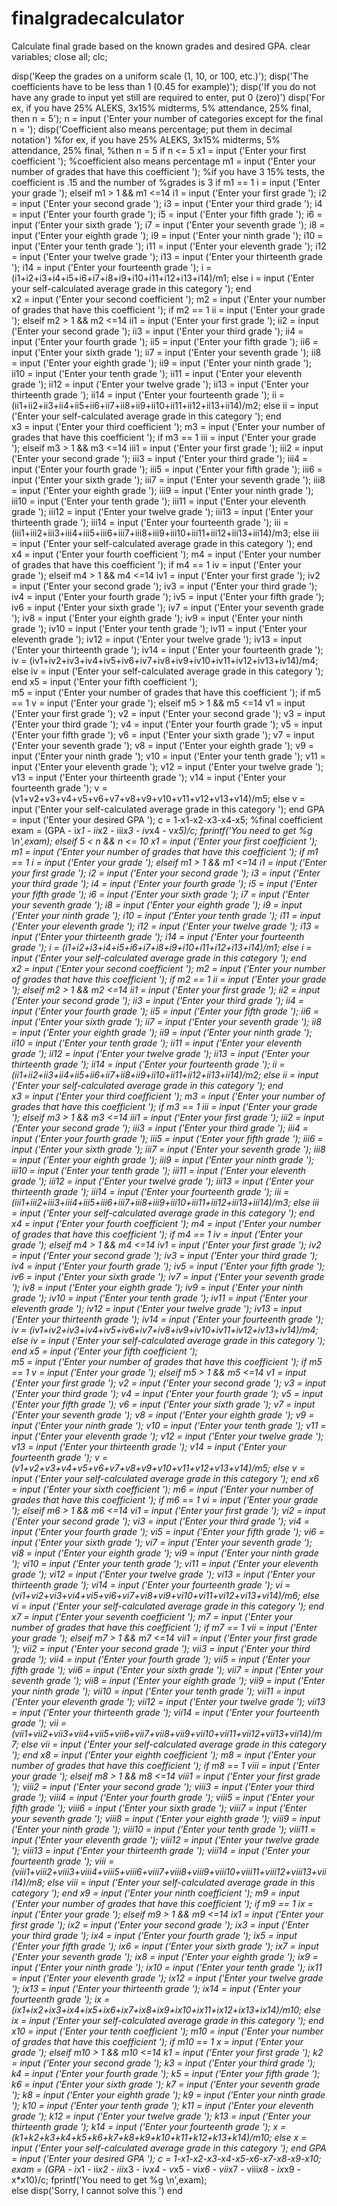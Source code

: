 # finalgradecalculator
Calculate final grade based on the known grades and desired GPA.
clear variables;
close all;
clc;

disp('Keep the grades on a uniform scale (1, 10, or 100, etc.)');
disp('The coefficients have to be less than 1 (0.45 for example)');
disp('If you do not have any grade to input yet still are required to enter, put 0 (zero)')
disp('For ex, if you have 25% ALEKS, 3x15% midterms, 5% attendance, 25% final, then n = 5');
n = input ('Enter your number of categories except for the final n = ');
disp('Coefficient also means percentage; put them in decimal notation')
%for ex, if you have 25% ALEKS, 3x15% midterms, 5% attendance, 25% final,
%then n = 5
    if n <= 5
        x1 = input ('Enter your first coefficient ');
        %coefficient also means percentage
        m1 = input ('Enter your number of grades that have this coefficient ');
        %if you have 3 15% tests, the coefficient is .15 and the number of
        %grades is 3
             if m1 == 1
                 i = input ('Enter your grade ');
             elseif m1 > 1 && m1 <=14
                 i1 = input ('Enter your first grade ');
                 i2 = input ('Enter your second grade ');
                 i3 = input ('Enter your third grade ');
                 i4 = input ('Enter your fourth grade ');
                 i5 = input ('Enter your fifth grade ');
                 i6 = input ('Enter your sixth grade ');
                 i7 = input ('Enter your seventh grade ');
                 i8 = input ('Enter your eighth grade ');
                 i9 = input ('Enter your ninth grade ');
                 i10 = input ('Enter your tenth grade ');
                 i11 = input ('Enter your eleventh grade ');
                 i12 = input ('Enter your twelve grade ');
                 i13 = input ('Enter your thirteenth grade ');
                 i14 = input ('Enter your fourteenth grade ');
                 i = (i1+i2+i3+i4+i5+i6+i7+i8+i9+i10+i11+i12+i13+i14)/m1;
             else 
                 i = input ('Enter your self-calculated average grade in this category ');
             end  
        x2 = input ('Enter your second coefficient ');
        m2 = input ('Enter your number of grades that have this coefficient ');
             if m2 == 1
                 ii = input ('Enter your grade ');
             elseif m2 > 1 && m2 <=14
                 ii1 = input ('Enter your first grade ');
                 ii2 = input ('Enter your second grade ');
                 ii3 = input ('Enter your third grade ');
                 ii4 = input ('Enter your fourth grade ');
                 ii5 = input ('Enter your fifth grade ');
                 ii6 = input ('Enter your sixth grade ');
                 ii7 = input ('Enter your seventh grade ');
                 ii8 = input ('Enter your eighth grade ');
                 ii9 = input ('Enter your ninth grade ');
                 ii10 = input ('Enter your tenth grade ');
                 ii11 = input ('Enter your eleventh grade ');
                 ii12 = input ('Enter your twelve grade ');
                 ii13 = input ('Enter your thirteenth grade ');
                 ii14 = input ('Enter your fourteenth grade ');
                 ii = (ii1+ii2+ii3+ii4+ii5+ii6+ii7+ii8+ii9+ii10+ii11+ii12+ii13+ii14)/m2;
             else 
                 ii = input ('Enter your self-calculated average grade in this category ');
             end  
        x3 = input ('Enter your third coefficient ');
        m3 = input ('Enter your number of grades that have this coefficient ');
             if m3 == 1
                 iii = input ('Enter your grade ');
             elseif m3 > 1 && m3 <=14
                 iii1 = input ('Enter your first grade ');
                 iii2 = input ('Enter your second grade ');
                 iii3 = input ('Enter your third grade ');
                 iii4 = input ('Enter your fourth grade ');
                 iii5 = input ('Enter your fifth grade ');
                 iii6 = input ('Enter your sixth grade ');
                 iii7 = input ('Enter your seventh grade ');
                 iii8 = input ('Enter your eighth grade ');
                 iii9 = input ('Enter your ninth grade ');
                 iii10 = input ('Enter your tenth grade ');
                 iii11 = input ('Enter your eleventh grade ');
                 iii12 = input ('Enter your twelve grade ');
                 iii13 = input ('Enter your thirteenth grade ');
                 iii14 = input ('Enter your fourteenth grade ');
                 iii = (iii1+iii2+iii3+iii4+iii5+iii6+iii7+iii8+iii9+iii10+iii11+iii12+iii13+iii14)/m3;
             else 
                 iii = input ('Enter your self-calculated average grade in this category ');
             end  
        x4 = input ('Enter your fourth coefficient ');
        m4 = input ('Enter your number of grades that have this coefficient ');
             if m4 == 1
                 iv = input ('Enter your grade ');
             elseif m4 > 1 && m4 <=14
                 iv1 = input ('Enter your first grade ');
                 iv2 = input ('Enter your second grade ');
                 iv3 = input ('Enter your third grade ');
                 iv4 = input ('Enter your fourth grade ');
                 iv5 = input ('Enter your fifth grade ');
                 iv6 = input ('Enter your sixth grade ');
                 iv7 = input ('Enter your seventh grade ');
                 iv8 = input ('Enter your eighth grade ');
                 iv9 = input ('Enter your ninth grade ');
                 iv10 = input ('Enter your tenth grade ');
                 iv11 = input ('Enter your eleventh grade ');
                 iv12 = input ('Enter your twelve grade ');
                 iv13 = input ('Enter your thirteenth grade ');
                 iv14 = input ('Enter your fourteenth grade ');
                 iv = (iv1+iv2+iv3+iv4+iv5+iv6+iv7+iv8+iv9+iv10+iv11+iv12+iv13+iv14)/m4;
             else 
                 iv = input ('Enter your self-calculated average grade in this category ');
             end 
        x5 = input ('Enter your fifth coefficient ');   
        m5 = input ('Enter your number of grades that have this coefficient ');
             if m5 == 1
                 v = input ('Enter your grade ');
             elseif m5 > 1 && m5 <=14
                 v1 = input ('Enter your first grade ');
                 v2 = input ('Enter your second grade ');
                 v3 = input ('Enter your third grade ');
                 v4 = input ('Enter your fourth grade ');
                 v5 = input ('Enter your fifth grade ');
                 v6 = input ('Enter your sixth grade ');
                 v7 = input ('Enter your seventh grade ');
                 v8 = input ('Enter your eighth grade ');
                 v9 = input ('Enter your ninth grade ');
                 v10 = input ('Enter your tenth grade ');
                 v11 = input ('Enter your eleventh grade ');
                 v12 = input ('Enter your twelve grade ');
                 v13 = input ('Enter your thirteenth grade ');
                 v14 = input ('Enter your fourteenth grade ');
                 v = (v1+v2+v3+v4+v5+v6+v7+v8+v9+v10+v11+v12+v13+v14)/m5;
             else 
                 v = input ('Enter your self-calculated average grade in this category ');
             end 
        GPA = input ('Enter your desired GPA ');
        c = 1-x1-x2-x3-x4-x5; %final coefficient
        exam = (GPA - i*x1 - ii*x2 - iii*x3 - iv*x4 - v*x5)/c;
        fprintf('You need to get %g \n',exam);
    elseif 5 < n && n <= 10
        x1 = input ('Enter your first coefficient ');
        m1 = input ('Enter your number of grades that have this coefficient ');
             if m1 == 1
                 i = input ('Enter your grade ');
             elseif m1 > 1 && m1 <=14
                 i1 = input ('Enter your first grade ');
                 i2 = input ('Enter your second grade ');
                 i3 = input ('Enter your third grade ');
                 i4 = input ('Enter your fourth grade ');
                 i5 = input ('Enter your fifth grade ');
                 i6 = input ('Enter your sixth grade ');
                 i7 = input ('Enter your seventh grade ');
                 i8 = input ('Enter your eighth grade ');
                 i9 = input ('Enter your ninth grade ');
                 i10 = input ('Enter your tenth grade ');
                 i11 = input ('Enter your eleventh grade ');
                 i12 = input ('Enter your twelve grade ');
                 i13 = input ('Enter your thirteenth grade ');
                 i14 = input ('Enter your fourteenth grade ');
                 i = (i1+i2+i3+i4+i5+i6+i7+i8+i9+i10+i11+i12+i13+i14)/m1;
             else 
                 i = input ('Enter your self-calculated average grade in this category ');
             end  
        x2 = input ('Enter your second coefficient ');
        m2 = input ('Enter your number of grades that have this coefficient ');
             if m2 == 1
                 ii = input ('Enter your grade ');
             elseif m2 > 1 && m2 <=14
                 ii1 = input ('Enter your first grade ');
                 ii2 = input ('Enter your second grade ');
                 ii3 = input ('Enter your third grade ');
                 ii4 = input ('Enter your fourth grade ');
                 ii5 = input ('Enter your fifth grade ');
                 ii6 = input ('Enter your sixth grade ');
                 ii7 = input ('Enter your seventh grade ');
                 ii8 = input ('Enter your eighth grade ');
                 ii9 = input ('Enter your ninth grade ');
                 ii10 = input ('Enter your tenth grade ');
                 ii11 = input ('Enter your eleventh grade ');
                 ii12 = input ('Enter your twelve grade ');
                 ii13 = input ('Enter your thirteenth grade ');
                 ii14 = input ('Enter your fourteenth grade ');
                 ii = (ii1+ii2+ii3+ii4+ii5+ii6+ii7+ii8+ii9+ii10+ii11+ii12+ii13+ii14)/m2;
             else 
                 ii = input ('Enter your self-calculated average grade in this category ');
             end  
        x3 = input ('Enter your third coefficient ');
         m3 = input ('Enter your number of grades that have this coefficient ');
             if m3 == 1
                 iii = input ('Enter your grade ');
             elseif m3 > 1 && m3 <=14
                 iii1 = input ('Enter your first grade ');
                 iii2 = input ('Enter your second grade ');
                 iii3 = input ('Enter your third grade ');
                 iii4 = input ('Enter your fourth grade ');
                 iii5 = input ('Enter your fifth grade ');
                 iii6 = input ('Enter your sixth grade ');
                 iii7 = input ('Enter your seventh grade ');
                 iii8 = input ('Enter your eighth grade ');
                 iii9 = input ('Enter your ninth grade ');
                 iii10 = input ('Enter your tenth grade ');
                 iii11 = input ('Enter your eleventh grade ');
                 iii12 = input ('Enter your twelve grade ');
                 iii13 = input ('Enter your thirteenth grade ');
                 iii14 = input ('Enter your fourteenth grade ');
                 iii = (iii1+iii2+iii3+iii4+iii5+iii6+iii7+iii8+iii9+iii10+iii11+iii12+iii13+iii14)/m3;
             else 
                 iii = input ('Enter your self-calculated average grade in this category ');
             end  
        x4 = input ('Enter your fourth coefficient ');
        m4 = input ('Enter your number of grades that have this coefficient ');
             if m4 == 1
                 iv = input ('Enter your grade ');
             elseif m4 > 1 && m4 <=14
                 iv1 = input ('Enter your first grade ');
                 iv2 = input ('Enter your second grade ');
                 iv3 = input ('Enter your third grade ');
                 iv4 = input ('Enter your fourth grade ');
                 iv5 = input ('Enter your fifth grade ');
                 iv6 = input ('Enter your sixth grade ');
                 iv7 = input ('Enter your seventh grade ');
                 iv8 = input ('Enter your eighth grade ');
                 iv9 = input ('Enter your ninth grade ');
                 iv10 = input ('Enter your tenth grade ');
                 iv11 = input ('Enter your eleventh grade ');
                 iv12 = input ('Enter your twelve grade ');
                 iv13 = input ('Enter your thirteenth grade ');
                 iv14 = input ('Enter your fourteenth grade ');
                 iv = (iv1+iv2+iv3+iv4+iv5+iv6+iv7+iv8+iv9+iv10+iv11+iv12+iv13+iv14)/m4;
             else 
                 iv = input ('Enter your self-calculated average grade in this category ');
             end 
        x5 = input ('Enter your fifth coefficient ');   
        m5 = input ('Enter your number of grades that have this coefficient ');
             if m5 == 1
                 v = input ('Enter your grade ');
             elseif m5 > 1 && m5 <=14
                 v1 = input ('Enter your first grade ');
                 v2 = input ('Enter your second grade ');
                 v3 = input ('Enter your third grade ');
                 v4 = input ('Enter your fourth grade ');
                 v5 = input ('Enter your fifth grade ');
                 v6 = input ('Enter your sixth grade ');
                 v7 = input ('Enter your seventh grade ');
                 v8 = input ('Enter your eighth grade ');
                 v9 = input ('Enter your ninth grade ');
                 v10 = input ('Enter your tenth grade ');
                 v11 = input ('Enter your eleventh grade ');
                 v12 = input ('Enter your twelve grade ');
                 v13 = input ('Enter your thirteenth grade ');
                 v14 = input ('Enter your fourteenth grade ');
                 v = (v1+v2+v3+v4+v5+v6+v7+v8+v9+v10+v11+v12+v13+v14)/m5;
             else 
                 v = input ('Enter your self-calculated average grade in this category ');
             end 
        x6 = input ('Enter your sixth coefficient ');
        m6 = input ('Enter your number of grades that have this coefficient ');
             if m6 == 1
                 vi = input ('Enter your grade ');
             elseif m6 > 1 && m6 <=14
                 vi1 = input ('Enter your first grade ');
                 vi2 = input ('Enter your second grade ');
                 vi3 = input ('Enter your third grade ');
                 vi4 = input ('Enter your fourth grade ');
                 vi5 = input ('Enter your fifth grade ');
                 vi6 = input ('Enter your sixth grade ');
                 vi7 = input ('Enter your seventh grade ');
                 vi8 = input ('Enter your eighth grade ');
                 vi9 = input ('Enter your ninth grade ');
                 vi10 = input ('Enter your tenth grade ');
                 vi11 = input ('Enter your eleventh grade ');
                 vi12 = input ('Enter your twelve grade ');
                 vi13 = input ('Enter your thirteenth grade ');
                 vi14 = input ('Enter your fourteenth grade ');
                 vi = (vi1+vi2+vi3+vi4+vi5+vi6+vi7+vi8+vi9+vi10+vi11+vi12+vi13+vi14)/m6;
             else 
                 vi = input ('Enter your self-calculated average grade in this category ');
             end 
        x7 = input ('Enter your seventh coefficient ');
        m7 = input ('Enter your number of grades that have this coefficient ');
             if m7 == 1
                 vii = input ('Enter your grade ');
             elseif m7 > 1 && m7 <=14
                 vii1 = input ('Enter your first grade ');
                 vii2 = input ('Enter your second grade ');
                 vii3 = input ('Enter your third grade ');
                 vii4 = input ('Enter your fourth grade ');
                 vii5 = input ('Enter your fifth grade ');
                 vii6 = input ('Enter your sixth grade ');
                 vii7 = input ('Enter your seventh grade ');
                 vii8 = input ('Enter your eighth grade ');
                 vii9 = input ('Enter your ninth grade ');
                 vii10 = input ('Enter your tenth grade ');
                 vii11 = input ('Enter your eleventh grade ');
                 vii12 = input ('Enter your twelve grade ');
                 vii13 = input ('Enter your thirteenth grade ');
                 vii14 = input ('Enter your fourteenth grade ');
                 vii = (vii1+vii2+vii3+vii4+vii5+vii6+vii7+vii8+vii9+vii10+vii11+vii12+vii13+vii14)/m7;
             else 
                 vii = input ('Enter your self-calculated average grade in this category ');
             end
        x8 = input ('Enter your eighth coefficient ');
        m8 = input ('Enter your number of grades that have this coefficient ');
             if m8 == 1
                 viii = input ('Enter your grade ');
             elseif m8 > 1 && m8 <=14
                 viii1 = input ('Enter your first grade ');
                 viii2 = input ('Enter your second grade ');
                 viii3 = input ('Enter your third grade ');
                 viii4 = input ('Enter your fourth grade ');
                 viii5 = input ('Enter your fifth grade ');
                 viii6 = input ('Enter your sixth grade ');
                 viii7 = input ('Enter your seventh grade ');
                 viii8 = input ('Enter your eighth grade ');
                 viii9 = input ('Enter your ninth grade ');
                 viii10 = input ('Enter your tenth grade ');
                 viii11 = input ('Enter your eleventh grade ');
                 viii12 = input ('Enter your twelve grade ');
                 viii13 = input ('Enter your thirteenth grade ');
                 viii14 = input ('Enter your fourteenth grade ');
                 viii = (viii1+viii2+viii3+viii4+viii5+viii6+viii7+viii8+viii9+viii10+viii11+viii12+viii13+viii14)/m8;
             else 
                 viii = input ('Enter your self-calculated average grade in this category ');
             end
        x9 = input ('Enter your ninth coefficient ');
        m9 = input ('Enter your number of grades that have this coefficient ');
             if m9 == 1
                 ix = input ('Enter your grade ');
             elseif m9 > 1 && m9 <=14
                 ix1 = input ('Enter your first grade ');
                 ix2 = input ('Enter your second grade ');
                 ix3 = input ('Enter your third grade ');
                 ix4 = input ('Enter your fourth grade ');
                 ix5 = input ('Enter your fifth grade ');
                 ix6 = input ('Enter your sixth grade ');
                 ix7 = input ('Enter your seventh grade ');
                 ix8 = input ('Enter your eighth grade ');
                 ix9 = input ('Enter your ninth grade ');
                 ix10 = input ('Enter your tenth grade ');
                 ix11 = input ('Enter your eleventh grade ');
                 ix12 = input ('Enter your twelve grade ');
                 ix13 = input ('Enter your thirteenth grade ');
                 ix14 = input ('Enter your fourteenth grade ');
                 ix = (ix1+ix2+ix3+ix4+ix5+ix6+ix7+ix8+ix9+ix10+ix11+ix12+ix13+ix14)/m10;
             else 
                 ix = input ('Enter your self-calculated average grade in this category ');
             end 
        x10 = input ('Enter your tenth coefficient ');
        m10 = input ('Enter your number of grades that have this coefficient ');
             if m10 == 1
                 x = input ('Enter your grade ');
             elseif m10 > 1 && m10 <=14
                 k1 = input ('Enter your first grade ');
                 k2 = input ('Enter your second grade ');
                 k3 = input ('Enter your third grade ');
                 k4 = input ('Enter your fourth grade ');
                 k5 = input ('Enter your fifth grade ');
                 k6 = input ('Enter your sixth grade ');
                 k7 = input ('Enter your seventh grade ');
                 k8 = input ('Enter your eighth grade ');
                 k9 = input ('Enter your ninth grade ');
                 k10 = input ('Enter your tenth grade ');
                 k11 = input ('Enter your eleventh grade ');
                 k12 = input ('Enter your twelve grade ');
                 k13 = input ('Enter your thirteenth grade ');
                 k14 = input ('Enter your fourteenth grade ');
                 x = (k1+k2+k3+k4+k5+k6+k7+k8+k9+k10+k11+k12+k13+k14)/m10;
             else 
                 x = input ('Enter your self-calculated average grade in this category ');
             end
        GPA = input ('Enter your desired GPA ');
        c = 1-x1-x2-x3-x4-x5-x6-x7-x8-x9-x10;
        exam = (GPA - i*x1 - ii*x2 - iii*x3 - iv*x4 - v*x5 - vi*x6 - vii*x7 - viii*x8 - ix*x9 - x*x10)/c;
        fprintf('You need to get %g \n',exam);    
    else
        disp('Sorry, I cannot solve this ')
    end
